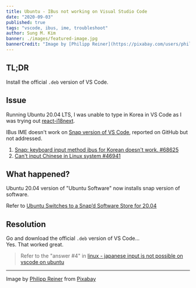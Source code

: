 ```yaml
---
title: Ubuntu - IBus not working on Visual Studio Code
date: "2020-09-03"
published: true
tags: "vscode, ibus, ime, troubleshoot"
author: Sung M. Kim
banner: ./images/featured-image.jpg
bannerCredit: "Image by [Philipp Reiner](https://pixabay.com/users/philippreiner-685280/?utm_source=link-attribution&utm_medium=referral&utm_campaign=image&utm_content=590114) from [Pixabay](https://pixabay.com/?utm_source=link-attribution&utm_medium=referral&utm_campaign=image&utm_content=590114)"
---
```


## TL;DR

Install the official `.deb` version of VS Code.

## Issue

Running Ubuntu 20.04 LTS, I was unable to type in Korea in VS Code as I was trying out [react-i18next](https://react.i18next.com/).

IBus IME doesn't work on [Snap version of VS Code](https://snapcraft.io/code), reported on GitHub but not addressed.

1. [Snap: keyboard input method ibus for Korean doesn't work. #68625](https://github.com/microsoft/vscode/issues/68625)
1. [Can't input Chinese in Linux system #46941](https://github.com/Microsoft/vscode/issues/46941)

## What happened?

Ubuntu 20.04 version of "Ubuntu Software" now installs snap version of software.  

Refer to [Ubuntu Switches to a Snap’d Software Store for 20.04](https://www.omgubuntu.co.uk/2020/02/ubuntu-snap-store-transition)

## Resolution

Go and download the official `.deb` version of VS Code...  
Yes. That worked great.

> Refer to the "answer #4" in [linux - japanese input is not possible on vscode on ubuntu](https://www.tutorialfor.com/questions-81682.htm)

---

Image by <a href="https://pixabay.com/users/philippreiner-685280/?utm_source=link-attribution&amp;utm_medium=referral&amp;utm_campaign=image&amp;utm_content=590114">Philipp Reiner</a> from <a href="https://pixabay.com/?utm_source=link-attribution&amp;utm_medium=referral&amp;utm_campaign=image&amp;utm_content=590114">Pixabay</a>